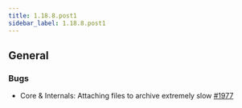 ```yaml
---
title: 1.18.8.post1
sidebar_label: 1.18.8.post1
---
```


## General

### Bugs

- Core & Internals: Attaching files to archive extremely slow [#1977](https://github.com/rucio/rucio/issues/1977)
